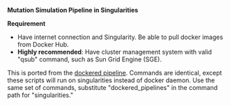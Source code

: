 <b>Mutation Simulation Pipeline in Singularities</b>

**Requirement**

-   Have internet connection and Singularity. Be able to pull docker images from
    Docker Hub.
-   **Highly recommended**: Have cluster management system with valid "qsub"
    command, such as Sun Grid Engine (SGE).

This is ported from the
[dockered pipeline](../../dockered_pipelines/bamSimulator). Commands are
identical, except these scripts will run on singularities instead of docker
daemon. Use the same set of commands, substitute "dockered_pipelines" in the
command path for "singularities."
